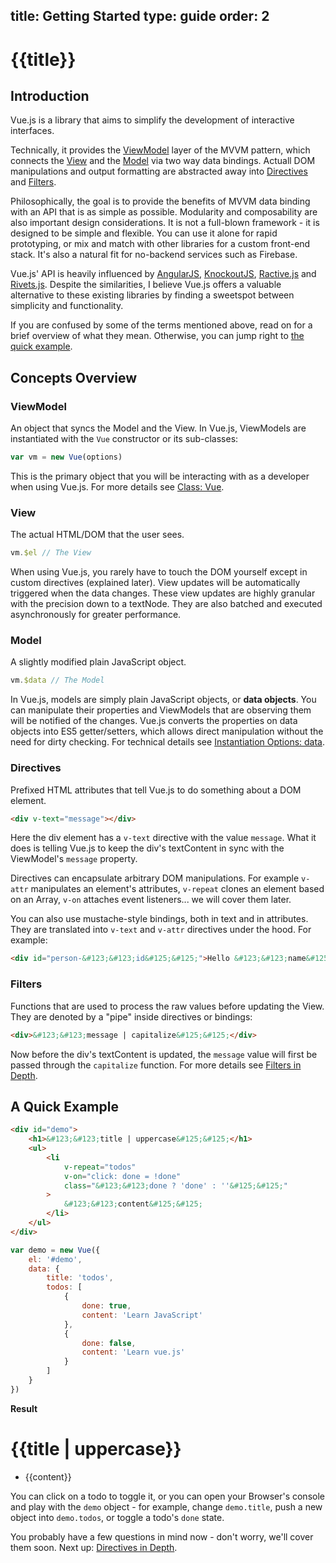 title: Getting Started
type: guide
order: 2
---

# {{title}}

## Introduction

Vue.js is a library that aims to simplify the development of interactive interfaces.

Technically, it provides the [ViewModel](#ViewModel) layer of the MVVM pattern, which connects the [View](#View) and the [Model](#Model) via two way data bindings. Actuall DOM manipulations and output formatting are abstracted away into [Directives](#Directives) and [Filters](#Filters).

Philosophically, the goal is to provide the benefits of MVVM data binding with an API that is as simple as possible. Modularity and composability are also important design considerations. It is not a full-blown framework - it is designed to be simple and flexible. You can use it alone for rapid prototyping, or mix and match with other libraries for a custom front-end stack. It's also a natural fit for no-backend services such as Firebase.

Vue.js' API is heavily influenced by [AngularJS], [KnockoutJS], [Ractive.js] and [Rivets.js]. Despite the similarities, I believe Vue.js offers a valuable alternative to these existing libraries by finding a sweetspot between simplicity and functionality.

If you are confused by some of the terms mentioned above, read on for a brief overview of what they mean. Otherwise, you can jump right to [the quick example](#A_Quick_Example).

## Concepts Overview

### ViewModel

An object that syncs the Model and the View. In Vue.js, ViewModels are instantiated with the `Vue` constructor or its sub-classes:

```js
var vm = new Vue(options)
```

This is the primary object that you will be interacting with as a developer when using Vue.js. For more details see [Class: Vue](/api/).

### View

The actual HTML/DOM that the user sees.

```js
vm.$el // The View
```

When using Vue.js, you rarely have to touch the DOM yourself except in custom directives (explained later). View updates will be automatically triggered when the data changes. These view updates are highly granular with the precision down to a textNode. They are also batched and executed asynchronously for greater performance.

### Model

A slightly modified plain JavaScript object.

```js
vm.$data // The Model
```

In Vue.js, models are simply plain JavaScript objects, or **data objects**. You can manipulate their properties and ViewModels that are observing them will be notified of the changes. Vue.js converts the properties on data objects into ES5 getter/setters, which allows direct manipulation without the need for dirty checking. For technical details see [Instantiation Options: data](/api/instantiation-options.html#data).

### Directives

Prefixed HTML attributes that tell Vue.js to do something about a DOM element.

```html
<div v-text="message"></div>
```

Here the div element has a `v-text` directive with the value `message`. What it does is telling Vue.js to keep the div's textContent in sync with the ViewModel's `message` property.

Directives can encapsulate arbitrary DOM manipulations. For example `v-attr` manipulates an element's attributes, `v-repeat` clones an element based on an Array, `v-on` attaches event listeners... we will cover them later.

You can also use mustache-style bindings, both in text and in attributes. They are translated into `v-text` and `v-attr` directives under the hood. For example:

```html
<div id="person-&#123;&#123;id&#125;&#125;">Hello &#123;&#123;name&#125;&#125;!</div>
```

### Filters

Functions that are used to process the raw values before updating the View. They are denoted by a "pipe" inside directives or bindings:

```html
<div>&#123;&#123;message | capitalize&#125;&#125;</div>
```

Now before the div's textContent is updated, the `message` value will first be passed through the `capitalize` function. For more details see [Filters in Depth](/guide/filters.html).

## A Quick Example

``` html
<div id="demo">
    <h1>&#123;&#123;title | uppercase&#125;&#125;</h1>
    <ul>
        <li
            v-repeat="todos"
            v-on="click: done = !done"
            class="&#123;&#123;done ? 'done' : ''&#125;&#125;"
        >
            &#123;&#123;content&#125;&#125;
        </li>
    </ul>
</div>
```

``` js
var demo = new Vue({
    el: '#demo',
    data: {
        title: 'todos',
        todos: [
            {
                done: true,
                content: 'Learn JavaScript'
            },
            {
                done: false,
                content: 'Learn vue.js'
            }
        ]
    }
})
```

**Result**

<div id="demo"><h1>&#123;&#123;title | uppercase&#125;&#125;</h1><ul><li v-repeat="todos" v-on="click: done = !done" class="&#123;&#123;done ? 'done' : ''&#125;&#125;">&#123;&#123;content&#125;&#125;</li></ul></div>
<script src="/js/vue.min.js"></script>
<script>
var demo = new Vue({
    el: '#demo',
    data: {
        title: 'todos',
        todos: [
            {
                done: true,
                content: 'Learn JavaScript'
            },
            {
                done: false,
                content: 'Learn vue.js'
            }
        ]
    }
})
</script>

You can click on a todo to toggle it, or you can open your Browser's console and play with the `demo` object - for example, change `demo.title`, push a new object into `demo.todos`, or toggle a todo's `done` state.

You probably have a few questions in mind now - don't worry, we'll cover them soon. Next up: [Directives in Depth](/guide/directives.html).

[AngularJS]: http://angularjs.org
[KnockoutJS]: http://knockoutjs.com
[Ractive.js]: http://ractivejs.org
[Rivets.js]: http://www.rivetsjs.com